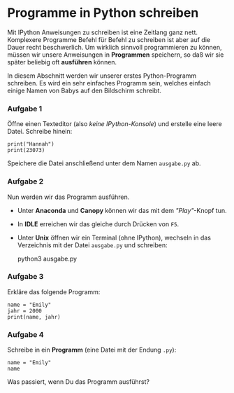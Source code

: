 
# Programme in Python schreiben

Mit IPython Anweisungen zu schreiben ist eine Zeitlang ganz nett. Komplexere Programme Befehl für Befehl zu schreiben ist aber auf die Dauer recht beschwerlich. Um wirklich sinnvoll programmieren zu können, müssen wir unsere Anweisungen in **Programmen** speichern, so daß wir sie später beliebig oft **ausführen** können.

In diesem Abschnitt werden wir unserer erstes Python-Programm schreiben. Es wird ein sehr einfaches Programm sein, welches einfach einige Namen von Babys auf den Bildschirm schreibt.


### Aufgabe 1

Öffne einen Texteditor (also *keine IPython-Konsole*) und erstelle eine leere Datei. Schreibe hinein: 

    print("Hannah")
    print(23073)

Speichere die Datei anschließend unter dem Namen `ausgabe.py` ab.

### Aufgabe 2

Nun werden wir das Programm ausführen.

* Unter **Anaconda** und **Canopy** können wir das mit dem *"Play"*-Knopf tun.
* In **IDLE** erreichen wir das gleiche durch Drücken von `F5`.
* Unter **Unix** öffnen wir ein Terminal (ohne IPython), wechseln in das Verzeichnis mit der Datei `ausgabe.py` und schreiben:

    python3 ausgabe.py


### Aufgabe 3

Erkläre das folgende Programm:

    name = "Emily"
    jahr = 2000
    print(name, jahr)


### Aufgabe 4

Schreibe in ein **Programm** (eine Datei mit der Endung `.py`):

    name = "Emily"
    name

Was passiert, wenn Du das Programm ausführst?
